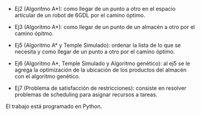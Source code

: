 - Ej2 (Algoritmo A*): como llegar de un punto a otro en el espacio articular de un robot de 6GDL por el camino óptimo.

- Ej3 (Algoritmo A*): como llegar de un punto de un almacén a otro por el camino ópitmo.

- Ej5 (Algoritmo A* y Temple Simulado): ordenar la lista de lo que se necesita y como llegar de un punto a otro por el camino óptimo.

- Ej6 (Algoritmo A*, Temple Simulado y Algoritmo genético): al ej5 se le agrega la optimización de la ubicación de los productos del almacén con el algoritmo genético.
 
- Ej7 (Problema de satisfacción de restricciones): consiste en resolver problemas de scheduling para asignar recursos a tareas.

El trabajo está programado en Python.
